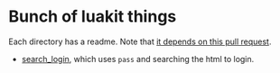 # Bunch of luakit things

Each directory has a readme. Note that
[it depends on this pull request](https://github.com/o-jasper/o-jasper-luakit-stuff/tree/master/search_login#log-in-using-pass).

* [search_login](https://github.com/o-jasper/o-jasper-luakit-stuff/tree/master/search_login#log-in-using-pass), which uses `pass` and searching the html to login.
